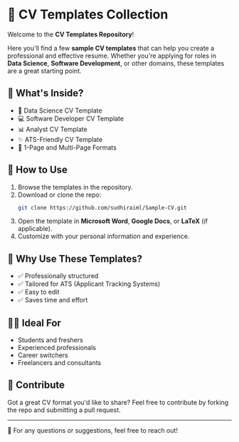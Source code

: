 # 📝 CV Templates Collection

Welcome to the **CV Templates Repository**!

Here you'll find a few **sample CV templates** that can help you create a professional and effective resume. Whether you're applying for roles in **Data Science**, **Software Development**, or other domains, these templates are a great starting point.

## 📂 What's Inside?

- 🧠 Data Science CV Template  
- 💻 Software Developer CV Template  
- 📊 Analyst CV Template  
- ✨ ATS-Friendly CV Template  
- 📄 1-Page and Multi-Page Formats

## 🚀 How to Use

1. Browse the templates in the repository.
2. Download or clone the repo:
   ```bash
   git clone https://github.com/sudhiraiml/Sample-CV.git

3. Open the template in **Microsoft Word**, **Google Docs**, or **LaTeX** (if applicable).
4. Customize with your personal information and experience.

## 📌 Why Use These Templates?

- ✅ Professionally structured
- ✅ Tailored for ATS (Applicant Tracking Systems)
- ✅ Easy to edit
- ✅ Saves time and effort

## 🧑‍💼 Ideal For

- Students and freshers
- Experienced professionals
- Career switchers
- Freelancers and consultants

## 🙌 Contribute

Got a great CV format you'd like to share? Feel free to contribute by forking the repo and submitting a pull request.

---

📧 For any questions or suggestions, feel free to reach out!

